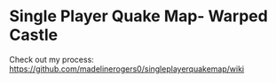 # Single Player Quake Map- Warped Castle
Check out my process: https://github.com/madelinerogers0/singleplayerquakemap/wiki
